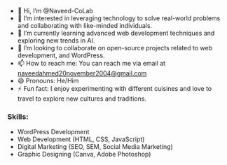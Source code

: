 - 👋 Hi, I’m @Naveed-CoLab
- 👀 I’m interested in leveraging technology to solve real-world problems and collaborating with like-minded individuals.
- 🌱 I’m currently learning advanced web development techniques and exploring new trends in AI.
- 💞️ I’m looking to collaborate on open-source projects related to web development, and WordPress.
- 📫 How to reach me: You can reach me via email at [naveedahmed20november2004@gmail.com](mailto:naveedahmed20november2004@gmail.com) 
- 😄 Pronouns: He/Him
- ⚡ Fun fact: I enjoy experimenting with different cuisines and love to travel to explore new cultures and traditions.

### Skills:
- WordPress Development
- Web Development (HTML, CSS, JavaScript)
- Digital Marketing (SEO, SEM, Social Media Marketing)
- Graphic Designing (Canva, Adobe Photoshop)
